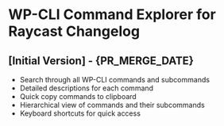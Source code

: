 # WP-CLI Command Explorer for Raycast Changelog

## [Initial Version] - {PR_MERGE_DATE}

- Search through all WP-CLI commands and subcommands
- Detailed descriptions for each command
- Quick copy commands to clipboard
- Hierarchical view of commands and their subcommands
- Keyboard shortcuts for quick access